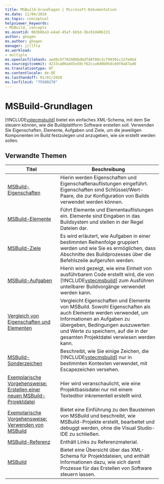 ```yaml
---
title: MSBuild-Grundlagen | Microsoft-Dokumentation
ms.date: 11/04/2016
ms.topic: conceptual
helpviewer_keywords:
- MSBuild, concepts
ms.assetid: 083b8ba3-e4ad-45af-bb5d-3bc81d406131
author: ghogen
ms.author: ghogen
manager: jillfra
ms.workload:
- multiple
ms.openlocfilehash: aed8c97702989bdbdfd0f09c3cf99391c12fe9bd
ms.sourcegitcommit: d233ca00ad45e50cf62cca0d0b95dc69f0a87ad6
ms.translationtype: HT
ms.contentlocale: de-DE
ms.lasthandoff: 01/01/2020
ms.locfileid: "75589278"
---
```

# <a name="msbuild-concepts"></a>MSBuild-Grundlagen
[!INCLUDE[vstecmsbuild](../extensibility/internals/includes/vstecmsbuild_md.md)] bietet ein einfaches XML-Schema, mit dem Sie steuern können, wie die Buildplattform Software erstellen soll. Verwenden Sie Eigenschaften, Elemente, Aufgaben und Ziele, um die jeweiligen Komponenten im Build festzulegen und anzugeben, wie sie erstellt werden sollen.

## <a name="related-topics"></a>Verwandte Themen

| Titel | Beschreibung |
| - | - |
| [MSBuild-Eigenschaften](../msbuild/msbuild-properties.md) | Hierin werden Eigenschaften und Eigenschaftenauflistungen eingeführt. Eigenschaften sind Schlüssel/Wert-Paare, die zur Konfiguration von Builds verwendet werden können. |
| [MSBuild-Elemente](../msbuild/msbuild-items.md) | Führt Elemente und Elementauflistungen ein. Elemente sind Eingaben in das Buildsystem und stellen in der Regel Dateien dar. |
| [MSBuild-Ziele](../msbuild/msbuild-targets.md) | Es wird erläutert, wie Aufgaben in einer bestimmten Reihenfolge gruppiert werden und wie Sie es ermöglichen, dass Abschnitte des Buildprozesses über die Befehlszeile aufgerufen werden. |
| [MSBuild-Aufgaben](../msbuild/msbuild-tasks.md) | Hierin wird gezeigt, wie eine Einheit von ausführbarem Code erstellt wird, die von [!INCLUDE[vstecmsbuild](../extensibility/internals/includes/vstecmsbuild_md.md)] zum Ausführen unteilbarer Buildvorgänge verwendet werden kann. |
| [Vergleich von Eigenschaften und Elementen](../msbuild/comparing-properties-and-items.md) | Vergleicht Eigenschaften und Elemente von MSBuild. Sowohl Eigenschaften als auch Elemente werden verwendet, um Informationen an Aufgaben zu übergeben, Bedingungen auszuwerten und Werte zu speichern, auf die in der gesamten Projektdatei verwiesen werden kann. |
| [MSBuild-Sonderzeichen](../msbuild/msbuild-special-characters.md) | Beschreibt, wie Sie einige Zeichen, die [!INCLUDE[vstecmsbuild](../extensibility/internals/includes/vstecmsbuild_md.md)] nur in bestimmten Kontexten verwendet, mit Escapezeichen versehen. |
| [Exemplarische Vorgehensweise: Erstellen einer neuen MSBuild-Projektdatei](../msbuild/walkthrough-creating-an-msbuild-project-file-from-scratch.md) | Hier wird veranschaulicht, wie eine Projektbasisdatei nur mit einem Texteditor inkrementell erstellt wird. |
| [Exemplarische Vorgehensweise: Verwenden von MSBuild](../msbuild/walkthrough-using-msbuild.md) | Bietet eine Einführung zu den Bausteinen von MSBuild und beschreibt, wie MSBuild-Projekte erstellt, bearbeitet und debuggt werden, ohne die Visual Studio-IDE zu schließen. |
| [MSBuild-Referenz](../msbuild/msbuild-reference.md) | Enthält Links zu Referenzmaterial. |
| [MSBuild](../msbuild/msbuild.md) | Bietet eine Übersicht über das XML-Schema für Projektdateien, und enthält Informationen dazu, wie sich damit Prozesse für das Erstellen von Software steuern lassen. |
